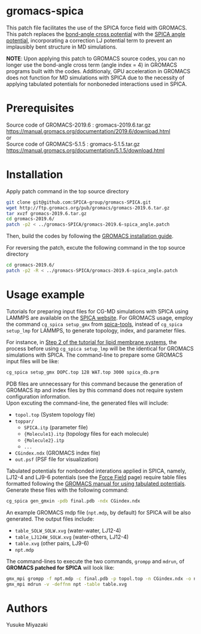 # gromacs-spica
This patch file facilitates the use of the SPICA force field with GROMACS. 
This patch replaces the [bond-angle cross potential](https://manual.gromacs.org/current/reference-manual/functions/bonded-interactions.html#bond-angle-cross-term)
with the [SPICA angle potential](https://www.spica-ff.org/forcefield.html), incorporating a correction LJ potential term
to prevent an implausibly bent structure in MD simulations.  

**NOTE**: Upon applying this patch to GROMACS source codes, you can no longer use the bond-angle cross term (angle index = 4) in GROMACS programs built with the codes. Additionaly, GPU acceleration in GROMACS does not function for MD simulations with SPICA due to the necessity of applying tabulated potentials for nonboneded interactions used in SPICA. 

# Prerequisites
Source code of GROMACS-2019.6 : gromacs-2019.6.tar.gz
https://manual.gromacs.org/documentation/2019.6/download.html  
or  
Source code of GROMACS-5.1.5 : gromacs-5.1.5.tar.gz  
https://manual.gromacs.org/documentation/5.1.5/download.html  

# Installation  
Apply patch command in the top source directory  

```bash
git clone git@github.com:SPICA-group/gromacs-SPICA.git
wget http://ftp.gromacs.org/pub/gromacs/gromacs-2019.6.tar.gz
tar xvzf gromacs-2019.6.tar.gz  
cd gromacs-2019.6/  
patch -p2 < ../gromacs-SPICA/gromacs-2019.6-spica_angle.patch  
```
Then, build the codes by following the [GROMACS installation guide](https://manual.gromacs.org/current/install-guide/index.html). 

For reversing the patch, excute the following command in the top source directory  
```bash
cd gromacs-2019.6/  
patch -p2 -R < ../gromacs-SPICA/gromacs-2019.6-spica_angle.patch  
```
# Usage example
Tutorials for preparing input files for CG-MD simulations with SPICA using LAMMPS are available on the [SPICA website](https://www.spica-ff.org/tutorial_protein.html).
For GROMACS usage, employ the command `cg_spica setup_gmx` from [spica-tools](https://github.com/SPICA-group/spica-tools), 
instead of `cg_spica setup_lmp` for LAMMPS, to generate topology, index, and parameter files.

For instance, in [Step 2 of the tutorial for lipid membrane systems](https://www.spica-ff.org/tutorial_lipid2.html),
the process before using `cg_spica setup_lmp` will be the identical for GROMACS simulations with SPICA. 
The command-line to prepare some GROMACS input files will be like:
```bash
cg_spica setup_gmx DOPC.top 128 WAT.top 3000 spica_db.prm 
```
PDB files are unnecessary for this command because the generation of GROMACS itp and index files by this command does not require system configuration information.  
Upon excuting the command-line, the generated files will include:
* `topol.top` (System topology file)
* `toppar/`
  * `SPICA.itp` (parameter file)
  * `{Molecule1}.itp` (topology files for each molecule)
  * `{Molecule2}.itp`
  * `...`
* `CGindex.ndx` (GROMACS index file)
* `out.psf` (PSF file for visualization)

Tabulated potentials for nonbonded interations applied in SPICA, namely, LJ12-4 and LJ9-6 potentials (see the [Force Field](https://www.spica-ff.org/forcefield.html) page) require table files formatted following the 
[GROMACS manual for using tabulated potentials](https://manual.gromacs.org/current/reference-manual/special/tabulated-interaction-functions.html).
Generate these files with the following command:
```bash
cg_spica gen_gmxin -pdb final.pdb -ndx CGindex.ndx
```
An example GROMACS mdp file (`npt.mdp`, by default) for SPICA will be also generated. The output files include:
* `table_SOLW_SOLW.xvg` (water-water, LJ12-4)
* `table_LJ124W_SOLW.xvg` (water-others, LJ12-4)
* `table.xvg` (other pairs, LJ9-6)
* `npt.mdp` 

The command-lines to execute the two commands, `grompp` and `mdrun`, of **GROMACS patched for SPICA** will look like:
```bash
gmx_mpi grompp -f npt.mdp -c final.pdb -p topol.top -n CGindex.ndx -o npt.tpr -maxwarn 5
gmx_mpi mdrun -v -deffnm npt -table table.xvg
```

# Authors

Yusuke Miyazaki
